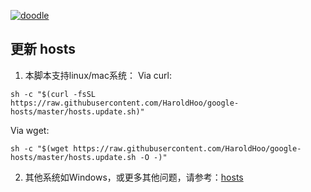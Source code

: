 [![doodle]][doodle-story]

[doodle]: https://www.google.com/logos/doodles/2016/holidays-2016-day-3-southern-hemisphere-5185011929055232-hp2x.gif "圣诞快乐！"
[doodle-story]: https://www.google.com.hk/search?q=%E5%9C%A3%E8%AF%9E%E8%8A%82

## 更新 hosts
1. 本脚本支持linux/mac系统：
Via curl: 
```
sh -c "$(curl -fsSL https://raw.githubusercontent.com/HaroldHoo/google-hosts/master/hosts.update.sh)"
```

Via wget:
```
sh -c "$(wget https://raw.githubusercontent.com/HaroldHoo/google-hosts/master/hosts.update.sh -O -)"
```
2. 其他系统如Windows，或更多其他问题，请参考：[hosts](https://github.com/racaljk/hosts)
